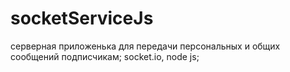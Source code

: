 # socketServiceJs
серверная приложенька для передачи персональных и общих сообщений подписчикам; socket.io, node js;

